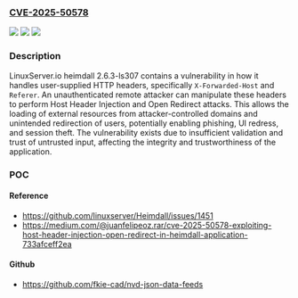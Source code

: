 ### [CVE-2025-50578](https://cve.mitre.org/cgi-bin/cvename.cgi?name=CVE-2025-50578)
![](https://img.shields.io/static/v1?label=Product&message=n%2Fa&color=blue)
![](https://img.shields.io/static/v1?label=Version&message=n%2Fa%20&color=brightgreen)
![](https://img.shields.io/static/v1?label=Vulnerability&message=n%2Fa&color=brightgreen)

### Description

LinuxServer.io heimdall 2.6.3-ls307 contains a vulnerability in how it handles user-supplied HTTP headers, specifically `X-Forwarded-Host` and `Referer`. An unauthenticated remote attacker can manipulate these headers to perform Host Header Injection and Open Redirect attacks. This allows the loading of external resources from attacker-controlled domains and unintended redirection of users, potentially enabling phishing, UI redress, and session theft. The vulnerability exists due to insufficient validation and trust of untrusted input, affecting the integrity and trustworthiness of the application.

### POC

#### Reference
- https://github.com/linuxserver/Heimdall/issues/1451
- https://medium.com/@juanfelipeoz.rar/cve-2025-50578-exploiting-host-header-injection-open-redirect-in-heimdall-application-733afceff2ea

#### Github
- https://github.com/fkie-cad/nvd-json-data-feeds

